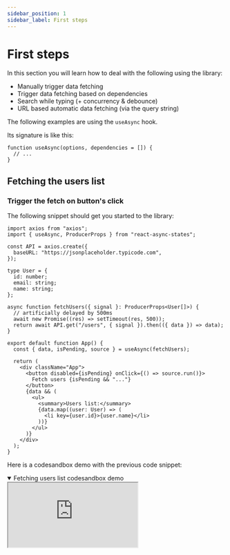 ```yaml
---
sidebar_position: 1
sidebar_label: First steps
---
```


# First steps

In this section you will learn how to deal with the following using the library:

- Manually trigger data fetching
- Trigger data fetching based on dependencies
- Search while typing (+ concurrency & debounce)
- URL based automatic data fetching (via the query string)

The following examples are using the `useAsync` hook.

Its signature is like this:

```tsx
function useAsync(options, dependencies = []) {
  // ...
}
```

## Fetching the users list

### Trigger the fetch on button's click

The following snippet should get you started to the library:

```tsx
import axios from "axios";
import { useAsync, ProducerProps } from "react-async-states";

const API = axios.create({
  baseURL: "https://jsonplaceholder.typicode.com",
});

type User = {
  id: number;
  email: string;
  name: string;
};

async function fetchUsers({ signal }: ProducerProps<User[]>) {
  // artificially delayed by 500ms
  await new Promise((res) => setTimeout(res, 500));
  return await API.get("/users", { signal }).then(({ data }) => data);
}

export default function App() {
  const { data, isPending, source } = useAsync(fetchUsers);

  return (
    <div className="App">
      <button disabled={isPending} onClick={() => source.run()}>
        Fetch users {isPending && "..."}
      </button>
      {data && (
        <ul>
          <summary>Users list:</summary>
          {data.map((user: User) => (
            <li key={user.id}>{user.name}</li>
          ))}
        </ul>
      )}
    </div>
  );
}
```

Here is a codesandbox demo with the previous code snippet:

<details open>
<summary>Fetching users list codesandbox demo</summary>

<iframe style={{width: '100%', height: '500px', border: 0, borderRadius: 4,
overflow: 'hidden'}}
src="https://codesandbox.io/embed/s84vjc?view=Editor+%2B+Preview&module=%2Fsrc%2FApp.tsx"
allow="accelerometer; ambient-light-sensor; camera; encrypted-media;
geolocation; gyroscope; hid; microphone; midi; payment; usb; vr;
xr-spatial-tracking"
sandbox="allow-forms allow-modals allow-popups allow-presentation
allow-same-origin allow-scripts"
/>

</details>

### Make it automatic on mount

There are two ways to achieve this:

- use the `useAsync` hook with a configuration object while passing the
  `producer: fetchUsers` and `lazy: false` properties.
- use the `useAsync.auto(fetchUsers)` hook which adds the `lazy: false` for you.

We used useAsync as follows in the previous example:

```typescript
const result = useAsync(fetchUsers);

// this is the same as:
const result = useAsync({
  producer: fetchUsers,
});
```

To make it automatic on component mount:

```typescript
const result = useAsync({
  // highlight-next-line
  lazy: false,
  // highlight-next-line
  producer: fetchUsers,
});

// this is the same as:
// highlight-next-line
const result = useAsync.auto(fetchUsers);

```

See it here using the `useAsync.auto` variant:
<details>
<summary>Fetching users list automatically on mount codesandbox demo</summary>

<iframe style={{width: '100%', height: '500px', border: 0, borderRadius: 4,
overflow: 'hidden'}}
src="https://codesandbox.io/embed/v72ddx?view=Editor+%2B+Preview&module=%2Fsrc%2FApp.tsx"
allow="accelerometer; ambient-light-sensor; camera; encrypted-media;
geolocation; gyroscope; hid; microphone; midi; payment; usb; vr;
xr-spatial-tracking"
sandbox="allow-forms allow-modals allow-popups allow-presentation
allow-same-origin allow-scripts"
/>

</details>

:::tip
Notice how nothing used by the `useAsync` hook depend on the component render.

A simple:
```tsx
useAsync.auto(producer);
```
:::

## Fetching the user details

Now, let's try to use variables from the component render phase.

First, let's make it ugly by storing a `React.State` variable then pass it
to `useAsync`. Then, let's eliminate the used state variable.

### React to dependencies with condition

Now, let's fetch the user details when typing his id.

This time, we will be:

- Storing the `userId` in a state variable using React `useState` hook.
- Pass the userId to our `producer` in the `args` for proper typing.
- Only fetch if the userId is not empty and not `0`.
- Fetch everytime the `userId` changes.
- Abort the previous call if a second is done while `pending`.

Here is a full working example:

```tsx

async function fetchUserDetails({
  signal,
  args: [userId],
}: ProducerProps<User, [string]>) {
  // artificially delayed by 500ms
  await new Promise((res) => setTimeout(res, 500));
  return await API.get(`/users/${userId}`, { signal }).then(({ data }) => data);
}

export default function App() {
  const [userId, setUserId] = useState("");
  const { data, isPending, error } = useAsync.auto(
    {
      condition: !!userId,
      autoRunArgs: [userId],
      producer: fetchUserDetails,
    },
    [userId]
  );

  return (
    <div className="App">
      <input placeholder="userId" onChange={(e) => setUserId(e.target.value)} />
      {isPending && "Loading..."}
      {data && (
        <details open>
          <pre>{JSON.stringify(data, null, 4)}</pre>
        </details>
      )}
      {error && (
        <div>
          error while retrieving user details
          <pre>{error.toString()}</pre>
        </div>
      )}
    </div>
  );
}
```

Try it here, notice the cancellation of previous requests, also, you can remove
the abort callback and/or the signal to make concurrency chaos, and make sure to
observe the consistency in the UI.

<details>
<summary>react to dependencies change with condition codesandbox demo</summary>

<iframe style={{width: '100%', height: '500px', border: 0, borderRadius: 4,
overflow: 'hidden'}}
src="https://codesandbox.io/embed/cjmlnw?view=Editor+%2B+Preview&module=%2Fsrc%2FApp.tsx"
allow="accelerometer; ambient-light-sensor; camera; encrypted-media;
geolocation; gyroscope; hid; microphone; midi; payment; usb; vr;
xr-spatial-tracking"
sandbox="allow-forms allow-modals allow-popups allow-presentation
allow-same-origin allow-scripts"
/>

</details>

### Eliminate the previous state variable

Let's now use the `run` function from the `source` to fully eliminate any
component render variable or additional state:

```tsx

async function fetchUserDetails({
  signal,
  args: [userId],
}: ProducerProps<User, [string]>) {
  if (!userId) {
    throw new Error("User Id is required");
  }
  return await API.get(`/users/${userId}`, { signal }).then(({ data }) => data);
}

export default function App() {
  const { data, isPending, isSuccess, isError, error, source } =
    useAsync(fetchUserDetails);

  return (
    <div className="App">
      <input
        placeholder="userId"
        onChange={(e) => source.run(e.target.value)}
      />
      {isPending && "Loading..."}
      {isSuccess && (
        <details open>
          <pre>{JSON.stringify(data, null, 4)}</pre>
        </details>
      )}
      {isError && (
        <div>
          error while retrieving user details
          <pre>{error.toString()}</pre>
        </div>
      )}
    </div>
  );
}
```


<details>
<summary>Load user details as you type</summary>

<iframe style={{width: '100%', height: '500px', border: 0, borderRadius: 4,
overflow: 'hidden'}}
src="https://codesandbox.io/embed/cjmlnw?view=Editor+%2B+Preview&module=%2Fsrc%2FApp.tsx"
allow="accelerometer; ambient-light-sensor; camera; encrypted-media;
geolocation; gyroscope; hid; microphone; midi; payment; usb; vr;
xr-spatial-tracking"
sandbox="allow-forms allow-modals allow-popups allow-presentation
allow-same-origin allow-scripts"
/>

</details>

### Debounce search while typing

- We will slow down all requests by 500ms
- We will debounce by 400ms, so fetch will occur only after we hang on typing
- We will use the `state` property from the `useAsync` result to show extra
  information.

:::note
In `useAsync` result:
- `state` refers to the current state.
- `data` refers to the last success data.
- `state.data` is `data` when `state.status` is `success`.
:::

```tsx
// ...
function App() {
  const { state, source } = useAsync({
    key: "user-details",
    producer: fetchUserDetails,
    // pass this args to the producer

    // apply this effect to runs
    // highlight-next-line
    runEffect: "debounce",
    // this is the effect duration
    // highlight-next-line
    runEffectDurationMs: 400,
  });

  return (
    <div className="App">
      <input
        placeholder="userId"
        onChange={(e) => source.run(e.target.value)}
      />
      {state.status === "pending" &&
        "Loading user with Id: " + state.props.args![0]}
      {state.status === "success" && (
        <details open>
          <pre>{JSON.stringify(state.data, null, 4)}</pre>
        </details>
      )}
      {state.status === "error" && (
        <div>
          error while retrieving user details
          <pre>{state.data.toString()}</pre>
        </div>
      )}
    </div>
  );
}


```

Try it here:

<details>
<summary>debounce the run codesandbox demo</summary>

<iframe style={{width: '100%', height: '500px', border: 0, borderRadius: 4,
overflow: 'hidden'}}
src="https://codesandbox.io/embed/xtfvjx?view=Editor+%2B+Preview&module=%2Fsrc%2FApp.tsx"
allow="accelerometer; ambient-light-sensor; camera; encrypted-media;
geolocation; gyroscope; hid; microphone; midi; payment; usb; vr;
xr-spatial-tracking"
sandbox="allow-forms allow-modals allow-popups allow-presentation
allow-same-origin allow-scripts"
/>

</details>

:::note
If you take a close look at how we used `useState` in the previous example,
you'd see that our producer does not depend from any closure related to
the component render:
it can safely be moved to module level.
```typescript
const searchUserConfig = {
  producer: fetchUser,
  runEffect: "debounce",
  runEffectDurationMs: 400
};

export default function App() {
  const { source, state } = useState(searchUserConfig);
  // ... the rest
}
```
:::

### Skip the pending state if request is so fast

To skip the pending state, the `skipPendingDelayMs` is used.

It means that when state turns to pending, and then changes under that delay,
the pending update shall be skipped.

This makes your app feels synchronous.

```tsx
const { state, source } = useAsync({
  key: "user-details",
  producer: fetchUserDetails,
  // pass this args to the producer
  
  // apply this effect to runs
  runEffect: "debounce",
  // this is the effect duration
  runEffectDurationMs: 400,
  
  // skip the pending status when the request is too fast
  // highlight-next-line
  skipPendingDelayMs: 300,
});

```

See it in action here, and notice that when having a good internet connexion
that the experience feels instantaneous.


<details>
<summary>Skip the pending state</summary>

<iframe style={{width: '100%', height: '500px', border: 0, borderRadius: 4,
overflow: 'hidden'}}
src="https://codesandbox.io/embed/qywx53?view=Editor+%2B+Preview&module=%2Fsrc%2FApp.tsx"
allow="accelerometer; ambient-light-sensor; camera; encrypted-media;
geolocation; gyroscope; hid; microphone; midi; payment; usb; vr;
xr-spatial-tracking"
sandbox="allow-forms allow-modals allow-popups allow-presentation
allow-same-origin allow-scripts"
/>

</details>


